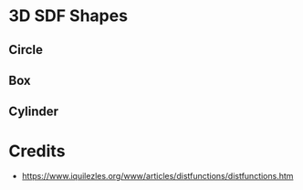 # 3D SDF Shapes

## Circle

## Box

## Cylinder

# Credits

 - https://www.iquilezles.org/www/articles/distfunctions/distfunctions.htm
